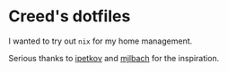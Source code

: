 # Creed's dotfiles

I wanted to try out `nix` for my home management.

Serious thanks to [ipetkov](https://github.com/ipetkov/dotfiles) and [mjlbach](https://github.com/mjlbach/nix-dotfiles) for the inspiration.

